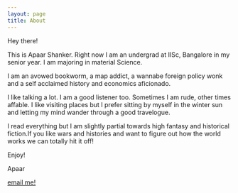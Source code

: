 ```yaml
---
layout: page
title: About
---
```


<p class="message">
Hey there!
</p>

This is Apaar Shanker. Right now I am an undergrad at IISc,
Bangalore in my senior year. I am majoring in material Science.

I am an avowed bookworm, a map addict, a wannabe foreign policy
wonk and a self acclaimed history and economics aficionado.

I like talking a lot. I am a good listener too. Sometimes I am
rude, other times affable. I like visiting places but I prefer
sitting by myself in the winter sun and letting my mind wander
through a good travelogue.

I read everything but I am slightly partial towards high fantasy
and historical fiction.If you like wars and histories and want to
figure out how the world works we can totally hit it off!

Enjoy!

Apaar

<a href="apaar92@gmail.com">email me!</a> 
